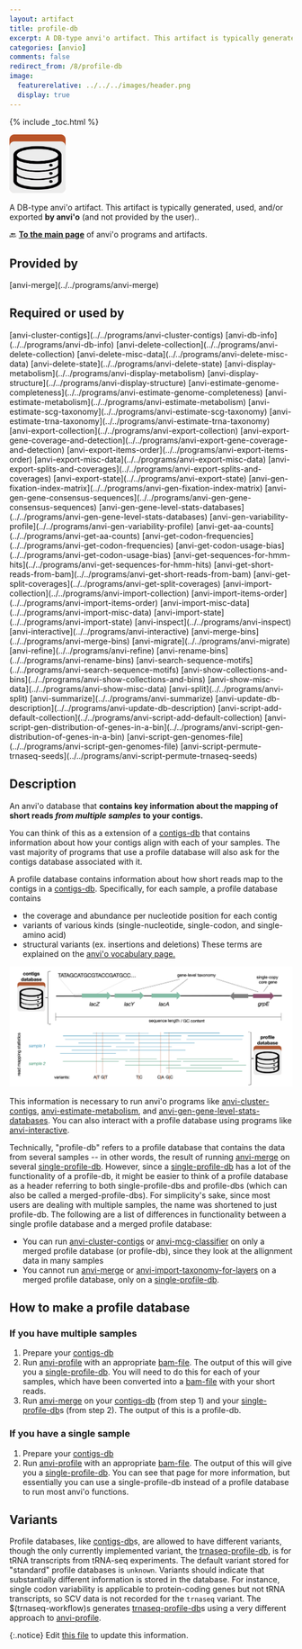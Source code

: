 ```yaml
---
layout: artifact
title: profile-db
excerpt: A DB-type anvi'o artifact. This artifact is typically generated, used, and/or exported by anvi'o (and not provided by the user)..
categories: [anvio]
comments: false
redirect_from: /8/profile-db
image:
  featurerelative: ../../../images/header.png
  display: true
---
```



{% include _toc.html %}


<img src="../../images/icons/DB.png" alt="DB" style="width:100px; border:none" />

A DB-type anvi'o artifact. This artifact is typically generated, used, and/or exported **by anvi'o** (and not provided by the user)..

🔙 **[To the main page](../../)** of anvi'o programs and artifacts.

## Provided by


<p style="text-align: left" markdown="1"><span class="artifact-p">[anvi-merge](../../programs/anvi-merge)</span></p>


## Required or used by


<p style="text-align: left" markdown="1"><span class="artifact-r">[anvi-cluster-contigs](../../programs/anvi-cluster-contigs)</span> <span class="artifact-r">[anvi-db-info](../../programs/anvi-db-info)</span> <span class="artifact-r">[anvi-delete-collection](../../programs/anvi-delete-collection)</span> <span class="artifact-r">[anvi-delete-misc-data](../../programs/anvi-delete-misc-data)</span> <span class="artifact-r">[anvi-delete-state](../../programs/anvi-delete-state)</span> <span class="artifact-r">[anvi-display-metabolism](../../programs/anvi-display-metabolism)</span> <span class="artifact-r">[anvi-display-structure](../../programs/anvi-display-structure)</span> <span class="artifact-r">[anvi-estimate-genome-completeness](../../programs/anvi-estimate-genome-completeness)</span> <span class="artifact-r">[anvi-estimate-metabolism](../../programs/anvi-estimate-metabolism)</span> <span class="artifact-r">[anvi-estimate-scg-taxonomy](../../programs/anvi-estimate-scg-taxonomy)</span> <span class="artifact-r">[anvi-estimate-trna-taxonomy](../../programs/anvi-estimate-trna-taxonomy)</span> <span class="artifact-r">[anvi-export-collection](../../programs/anvi-export-collection)</span> <span class="artifact-r">[anvi-export-gene-coverage-and-detection](../../programs/anvi-export-gene-coverage-and-detection)</span> <span class="artifact-r">[anvi-export-items-order](../../programs/anvi-export-items-order)</span> <span class="artifact-r">[anvi-export-misc-data](../../programs/anvi-export-misc-data)</span> <span class="artifact-r">[anvi-export-splits-and-coverages](../../programs/anvi-export-splits-and-coverages)</span> <span class="artifact-r">[anvi-export-state](../../programs/anvi-export-state)</span> <span class="artifact-r">[anvi-gen-fixation-index-matrix](../../programs/anvi-gen-fixation-index-matrix)</span> <span class="artifact-r">[anvi-gen-gene-consensus-sequences](../../programs/anvi-gen-gene-consensus-sequences)</span> <span class="artifact-r">[anvi-gen-gene-level-stats-databases](../../programs/anvi-gen-gene-level-stats-databases)</span> <span class="artifact-r">[anvi-gen-variability-profile](../../programs/anvi-gen-variability-profile)</span> <span class="artifact-r">[anvi-get-aa-counts](../../programs/anvi-get-aa-counts)</span> <span class="artifact-r">[anvi-get-codon-frequencies](../../programs/anvi-get-codon-frequencies)</span> <span class="artifact-r">[anvi-get-codon-usage-bias](../../programs/anvi-get-codon-usage-bias)</span> <span class="artifact-r">[anvi-get-sequences-for-hmm-hits](../../programs/anvi-get-sequences-for-hmm-hits)</span> <span class="artifact-r">[anvi-get-short-reads-from-bam](../../programs/anvi-get-short-reads-from-bam)</span> <span class="artifact-r">[anvi-get-split-coverages](../../programs/anvi-get-split-coverages)</span> <span class="artifact-r">[anvi-import-collection](../../programs/anvi-import-collection)</span> <span class="artifact-r">[anvi-import-items-order](../../programs/anvi-import-items-order)</span> <span class="artifact-r">[anvi-import-misc-data](../../programs/anvi-import-misc-data)</span> <span class="artifact-r">[anvi-import-state](../../programs/anvi-import-state)</span> <span class="artifact-r">[anvi-inspect](../../programs/anvi-inspect)</span> <span class="artifact-r">[anvi-interactive](../../programs/anvi-interactive)</span> <span class="artifact-r">[anvi-merge-bins](../../programs/anvi-merge-bins)</span> <span class="artifact-r">[anvi-migrate](../../programs/anvi-migrate)</span> <span class="artifact-r">[anvi-refine](../../programs/anvi-refine)</span> <span class="artifact-r">[anvi-rename-bins](../../programs/anvi-rename-bins)</span> <span class="artifact-r">[anvi-search-sequence-motifs](../../programs/anvi-search-sequence-motifs)</span> <span class="artifact-r">[anvi-show-collections-and-bins](../../programs/anvi-show-collections-and-bins)</span> <span class="artifact-r">[anvi-show-misc-data](../../programs/anvi-show-misc-data)</span> <span class="artifact-r">[anvi-split](../../programs/anvi-split)</span> <span class="artifact-r">[anvi-summarize](../../programs/anvi-summarize)</span> <span class="artifact-r">[anvi-update-db-description](../../programs/anvi-update-db-description)</span> <span class="artifact-r">[anvi-script-add-default-collection](../../programs/anvi-script-add-default-collection)</span> <span class="artifact-r">[anvi-script-gen-distribution-of-genes-in-a-bin](../../programs/anvi-script-gen-distribution-of-genes-in-a-bin)</span> <span class="artifact-r">[anvi-script-gen-genomes-file](../../programs/anvi-script-gen-genomes-file)</span> <span class="artifact-r">[anvi-script-permute-trnaseq-seeds](../../programs/anvi-script-permute-trnaseq-seeds)</span></p>


## Description

An anvi'o database that **contains key information about the mapping of short reads *from multiple samples* to your contigs.**

You can think of this as a extension of a <span class="artifact-n">[contigs-db](/help/8/artifacts/contigs-db)</span> that contains information about how your contigs align with each of your samples. The vast majority of programs that use a profile database will also ask for the contigs database associated with it.

A profile database contains information about how short reads map to the contigs in a <span class="artifact-n">[contigs-db](/help/8/artifacts/contigs-db)</span>. Specifically, for each sample, a profile database contains
* the coverage and abundance per nucleotide position for each contig
* variants of various kinds (single-nucleotide, single-codon, and single-amino acid)
* structural variants (ex. insertions and deletions)
These terms are explained on the [anvi'o vocabulary page.](http://merenlab.org/vocabulary/)

![Contents of the contigs and profile databases](../../images/contigs-profile-db.png)

This information is necessary to run anvi'o programs like <span class="artifact-p">[anvi-cluster-contigs](/help/8/programs/anvi-cluster-contigs)</span>, <span class="artifact-p">[anvi-estimate-metabolism](/help/8/programs/anvi-estimate-metabolism)</span>, and <span class="artifact-p">[anvi-gen-gene-level-stats-databases](/help/8/programs/anvi-gen-gene-level-stats-databases)</span>. You can also interact with a profile database using programs like <span class="artifact-p">[anvi-interactive](/help/8/programs/anvi-interactive)</span>.

Technically, "profile-db" refers to a profile database that contains the data from several samples -- in other words, the result of running <span class="artifact-p">[anvi-merge](/help/8/programs/anvi-merge)</span> on several <span class="artifact-n">[single-profile-db](/help/8/artifacts/single-profile-db)</span>. However, since a <span class="artifact-n">[single-profile-db](/help/8/artifacts/single-profile-db)</span> has a lot of the functionality of a profile-db, it might be easier to think of a profile database as a header referring to both single-profile-dbs and profile-dbs (which can also be called a merged-profile-dbs). For simplicity's sake, since most users are dealing with multiple samples, the name was shortened to just profile-db. The following are a list of differences in functionality between a single profile database and a merged profile database:
* You can run <span class="artifact-p">[anvi-cluster-contigs](/help/8/programs/anvi-cluster-contigs)</span> or <span class="artifact-p">[anvi-mcg-classifier](/help/8/programs/anvi-mcg-classifier)</span> on only a merged profile database (or profile-db), since they look at the allignment data in many samples
* You cannot run <span class="artifact-p">[anvi-merge](/help/8/programs/anvi-merge)</span> or <span class="artifact-p">[anvi-import-taxonomy-for-layers](/help/8/programs/anvi-import-taxonomy-for-layers)</span> on a merged profile database, only on a <span class="artifact-n">[single-profile-db](/help/8/artifacts/single-profile-db)</span>.

## How to make a profile database

### If you have multiple samples
1. Prepare your <span class="artifact-n">[contigs-db](/help/8/artifacts/contigs-db)</span>
2. Run <span class="artifact-p">[anvi-profile](/help/8/programs/anvi-profile)</span> with an appropriate <span class="artifact-n">[bam-file](/help/8/artifacts/bam-file)</span>. The output of this will give you a <span class="artifact-n">[single-profile-db](/help/8/artifacts/single-profile-db)</span>. You will need to do this for each of your samples, which have been converted into a <span class="artifact-n">[bam-file](/help/8/artifacts/bam-file)</span> with your short reads.
3. Run <span class="artifact-p">[anvi-merge](/help/8/programs/anvi-merge)</span> on your <span class="artifact-n">[contigs-db](/help/8/artifacts/contigs-db)</span> (from step 1) and your <span class="artifact-n">[single-profile-db](/help/8/artifacts/single-profile-db)</span>s (from step 2). The output of this is a profile-db.

### If you have a single sample
1. Prepare your <span class="artifact-n">[contigs-db](/help/8/artifacts/contigs-db)</span>
2. Run <span class="artifact-p">[anvi-profile](/help/8/programs/anvi-profile)</span> with an appropriate <span class="artifact-n">[bam-file](/help/8/artifacts/bam-file)</span>. The output of this will give you a <span class="artifact-n">[single-profile-db](/help/8/artifacts/single-profile-db)</span>. You can see that page for more information, but essentially you can use a single-profile-db instead of a profile database to run most anvi'o functions.

## Variants

Profile databases, like <span class="artifact-n">[contigs-db](/help/8/artifacts/contigs-db)</span>s, are allowed to have different variants, though the only currently implemented variant, the <span class="artifact-n">[trnaseq-profile-db](/help/8/artifacts/trnaseq-profile-db)</span>, is for tRNA transcripts from tRNA-seq experiments. The default variant stored for "standard" profile databases is `unknown`. Variants should indicate that substantially different information is stored in the database. For instance, single codon variability is applicable to protein-coding genes but not tRNA transcripts, so SCV data is not recorded for the `trnaseq` variant. The $(trnaseq-workflow)s generates <span class="artifact-n">[trnaseq-profile-db](/help/8/artifacts/trnaseq-profile-db)</span>s using a very different approach to <span class="artifact-p">[anvi-profile](/help/8/programs/anvi-profile)</span>.


{:.notice}
Edit [this file](https://github.com/merenlab/anvio/tree/master/anvio/docs/artifacts/profile-db.md) to update this information.

